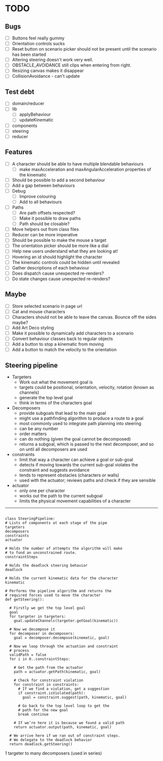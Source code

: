 # TODO

## Bugs

- [ ] Buttons feel really gummy
- [ ] Orientation controls sucks
- [ ] Reset button on scenario picker should not be present until the scenario has been started
- [ ] Altering steering doesn't work very well.
- [ ] OBSTACLE_AVOIDANCE still clips when entering from right.
- [ ] Resizing canvas makes it disappear
- [ ] CollisionAvoidance - can't update

## Test debt

- [ ] domain/reducer
- [ ] lib
  - [ ] applyBehaviour
  - [ ] updateKinematic
- [ ] components
- [ ] steering
- [ ] reducer

## Features

- [ ] A character should be able to have multiple blendable behaviours
  - [ ] make maxAcceleration and maxAngularAcceleration properties of the kinematic
- [ ] Should be possible to add a second behaviour
- [ ] Add a gap between behaviours
- [ ] Debug
  - [ ] Improve colouring
  - [ ] Add to all behaviours
- [ ] Paths
  - [ ] Are path offsets respected?
  - [ ] Make it possible to draw paths
  - [ ] Path should be closable?
- [ ] Move helpers out from class files
- [ ] Reducer can be more imperative
- [ ] Should be possible to make the mouse a target
- [ ] The orientation picker should be more like a dial
- [ ] Help new users understand what they are looking at!
- [ ] Hovering an id should highlight the character
- [ ] The kinematic controls could be hidden until revealed
- [ ] Gather descriptions of each behaviour
- [ ] Does dispatch cause unexpected re-renders?
- [ ] Do state changes cause unexpected re-renders?

## Maybe

- [ ] Store selected scenario in page url
- [ ] Cat and mouse characters
- [ ] Characters should not be able to leave the canvas. Bounce off the sides maybe?
- [ ] Add Art Deco styling
- [ ] Make it possible to dynamically add characters to a scenario
- [ ] Convert behaviour classes back to regular objects
- [ ] Add a button to stop a kinematic from moving
- [ ] Add a button to match the velocity to the orientation

## Steering pipeline

- Targeters
  - Work out what the movement goal is
  - targets could be positional, orientation, velocity, rotation (known as channels)
  - generate the top level goal
  - think in terms of the characters goal
- Decomposers
  - provide subgoals that lead to the main goal
  - might use a pathfinding algorithm to produce a route to a goal
  - most commonly used to integrate path planning into steering
  - can be any number
  - order matters
  - can do nothing (given the goal cannot be decomposed)
  - returns a subgoal, which is passed to the next decomposer, and so on until all decomposers are used
- constraints
  - limit that way a character can achieve a goal or sub-goal
  - detects if moving towards the current sub-goal violates the constraint and suggests avoidance
  - tends to represent obstacles (characters or walls)
  - used with the actuator; reviews paths and check if they are sensible
- actuator
  - only one per character
  - works out the path to the current subgoal
  - limits the physical movement capabilities of a character

---

```

class SteeringPipeline:
# Lists of components at each stage of the pipe
targeters
decomposers
constraints
actuator

# Holds the number of attempts the algorithm will make
# to fund an unconstrained route.
constraintSteps

# Holds the deadlock steering behavior
deadlock

# Holds the current kinematic data for the character
kinematic

# Performs the pipeline algorithm and returns the
# required forces used to move the character
def getSteering():

  # Firstly we get the top level goal
  goal
  for targeter in targeters:
    goal.updateChannels(targeter.getGoal(kinematic))

  # Now we decompose it
  for decomposer in decomposers:
    goal = decomposer.decompose(kinematic, goal)

  # Now we loop through the actuation and constraint
  # process
  validPath = false
  for i in 0..constraintSteps:

    # Get the path from the actuator
    path = actuator.getPath(kinematic, goal)

    # Check for constraint violation
    for constraint in constraints:
      # If we find a violation, get a suggestion
      if constraint.isViolated(path):
        goal = constraint.suggest(path, kinematic, goal)

      # Go back to the top level loop to get the
      # path for the new goal
      break continue

    # If we’re here it is because we found a valid path
    return actuator.output(path, kinematic, goal)

  # We arrive here if we ran out of constraint steps.
  # We delegate to the deadlock behavior
  return deadlock.getSteering()
```

1 targeter to many decomposers (used in series)
